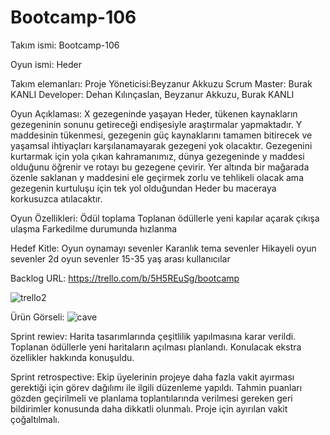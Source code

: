 # Bootcamp-106
Takım ismi: Bootcamp-106

Oyun ismi: Heder

Takım elemanları: 
     Proje Yöneticisi:Beyzanur Akkuzu
     Scrum Master: Burak KANLI
     Developer: Dehan Kılınçaslan, Beyzanur Akkuzu, Burak KANLI

Oyun Açıklaması: X gezegeninde yaşayan Heder, tükenen kaynakların gezegeninin sonunu getireceği endişesiyle 
araştırmalar yapmaktadır. Y maddesinin tükenmesi, gezegenin güç kaynaklarını tamamen bitirecek ve yaşamsal
ihtiyaçları karşılanamayarak gezegeni yok olacaktır. Gezegenini kurtarmak için yola çıkan kahramanımız, dünya
gezegeninde y maddesi olduğunu öğrenir ve rotayı bu gezegene çevirir. Yer altında bir mağarada özenle saklanan
y maddesini ele geçirmek zorlu ve tehlikeli olacak ama gezegenin kurtuluşu için tek yol olduğundan Heder bu maceraya
korkusuzca atılacaktır.

Oyun Özellikleri: 
	Ödül toplama
	Toplanan ödüllerle yeni kapılar açarak çıkışa ulaşma
	Farkedilme durumunda hızlanma
	
Hedef Kitle:
	Oyun oynamayı sevenler
	Karanlık tema sevenler
	Hikayeli oyun sevenler
	2d oyun sevenler
	15-35 yaş arası kullanıcılar
  
  Backlog URL:
  https://trello.com/b/5H5REuSg/bootcamp
  
  ![trello2](https://user-images.githubusercontent.com/58599484/167376193-d2c31eb8-2217-4c2c-bf43-1fc250d200c2.png)
  
  Ürün Görseli:
  ![cave](https://user-images.githubusercontent.com/58599484/167376280-f0ddfdc1-e6d7-4ebc-a3b0-bf48dc0fd63f.png)
  
  
  Sprint rewiev: Harita tasarımlarında çeşitlilik yapılmasına karar verildi.
  Toplanan ödüllerle yeni haritaların açılması planlandı. Konulacak ekstra özellikler hakkında konuşuldu.


  Sprint retrospective: Ekip üyelerinin projeye daha fazla vakit ayırması gerektiği için görev dağılımı ile ilgili düzenleme yapıldı.
  Tahmin puanları gözden geçirilmeli ve planlama toplantılarında verilmesi gereken geri bildirimler konusunda daha dikkatli olunmalı.
  Proje için ayırılan vakit çoğaltılmalı.
